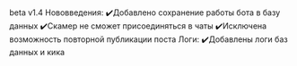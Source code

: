 beta v1.4
Нововведения:
✔️Добавлено сохранение работы бота в базу данных
    ✔️Скамер не сможет присоединяться в чаты
✔️Исключена возможность повторной публикации поста
Логи:
✔️Добавлены логи баз данных и кика
    
